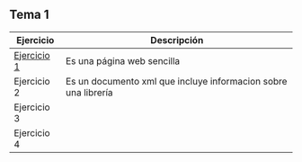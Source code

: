 ## Tema 1
  Ejercicio   | Descripción
------------- | --------------------------------------------------------------
 [Ejercicio 1](Ejercicio1.html)  | Es una página web sencilla
 Ejercicio 2  | Es un documento xml que incluye informacion sobre una librería
 Ejercicio 3  |
 Ejercicio 4  |
